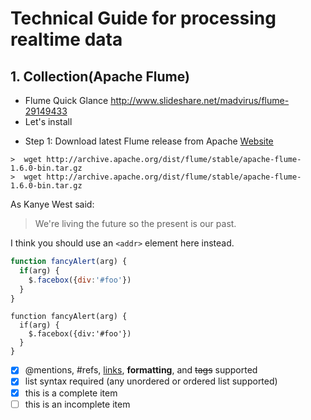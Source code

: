# Technical Guide for processing realtime data
## 1. Collection(Apache Flume)

- Flume Quick Glance
http://www.slideshare.net/madvirus/flume-29149433
- Let's install
 * Step 1: Download latest Flume release from Apache [Website](http://archive.apache.org/dist/flume/)
```
>  wget http://archive.apache.org/dist/flume/stable/apache-flume-1.6.0-bin.tar.gz
>  wget http://archive.apache.org/dist/flume/stable/apache-flume-1.6.0-bin.tar.gz
```

As Kanye West said:

> We're living the future so
> the present is our past.

I think you should use an
`<addr>` element here instead.

```javascript
function fancyAlert(arg) {
  if(arg) {
    $.facebox({div:'#foo'})
  }
}
```

    function fancyAlert(arg) {
      if(arg) {
        $.facebox({div:'#foo'})
      }
    }


- [x] @mentions, #refs, [links](), **formatting**, and <del>tags</del> supported
- [x] list syntax required (any unordered or ordered list supported)
- [x] this is a complete item
- [ ] this is an incomplete item
